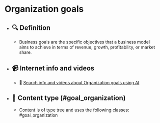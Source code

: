 # Organization goals
- ## 🔍 Definition
  - Business goals are the specific objectives that a business model aims to achieve in terms of revenue, growth, profitability, or market share.
- ## 📹 Internet info and videos
  - 🤖 [Search info and videos about Organization goals using AI](https://www.perplexity.ai/search?q=videos+about+Organization+goals:+Business+goals+are+the+specific+objectives+that+a+business+model+aims+to+achieve+in+terms+of+revenue,+growth,+profitability,+or+market+share.
)
- ## 📰 Content type (#goal_organization)
  - Content is of type tree and uses the following classes: #goal_organization

